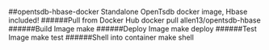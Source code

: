##opentsdb-hbase-docker
Standalone OpenTsdb docker image, Hbase included!
######Pull from Docker Hub
    docker pull allen13/opentsdb-hbase
######Build Image
    make
######Deploy Image
    make deploy
######Test Image
    make test
######Shell into container
    make shell
